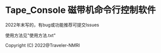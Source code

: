 # Tape_Console 磁带机命令行控制软件
2022年末写的，有bug或功能推荐可提交Issues

使用方法见"使用方法.txt"

Copyright (C) 2022@Traveler-NMRI
